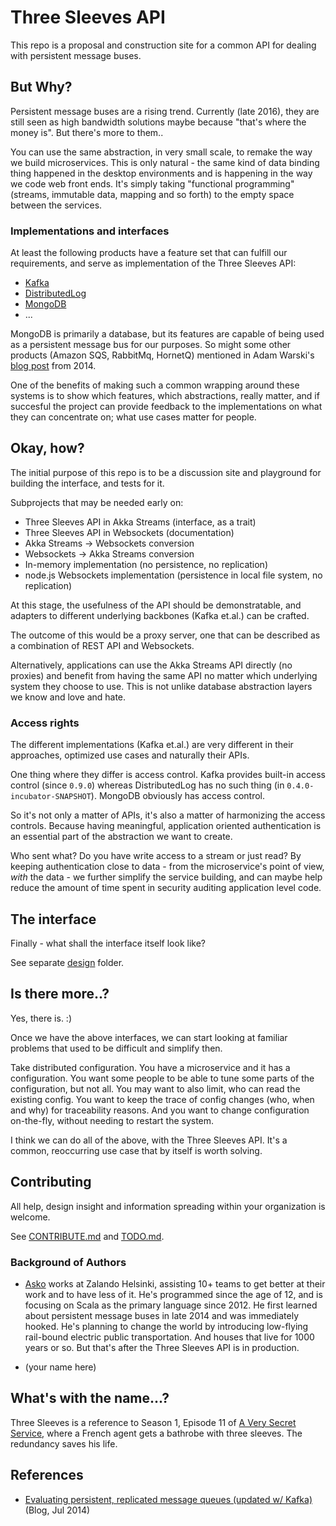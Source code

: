 # Three Sleeves API

This repo is a proposal and construction site for a common API for dealing with persistent message buses.

## But Why?

Persistent message buses are a rising trend. Currently (late 2016), they are still seen as high bandwidth solutions maybe because "that's where the money is". But there's more to them..

You can use the same abstraction, in very small scale, to remake the way we build microservices. This is only natural - the same kind of data binding thing happened in the desktop environments and is happening in the way we code web front ends. It's simply taking "functional programming" (streams, immutable data, mapping and so forth) to the empty space between the services.

### Implementations and interfaces

At least the following products have a feature set that can fulfill our requirements, and serve as implementation of the Three Sleeves API:

- [Kafka](https://kafka.apache.org/) 
- [DistributedLog](http://distributedlog.incubator.apache.org/)
- [MongoDB](https://www.mongodb.com/)
- ...

MongoDB is primarily a database, but its features are capable of being used as a persistent message bus for our purposes. So might some other products (Amazon SQS, RabbitMq, HornetQ) mentioned in Adam Warski's [blog post](http://www.warski.org/blog/2014/07/evaluating-persistent-replicated-message-queues/) from 2014.

One of the benefits of making such a common wrapping around these systems is to show which features, which abstractions, really matter, and if succesful the project can provide feedback to the implementations on what they can concentrate on; what use cases matter for people.


## Okay, how?

The initial purpose of this repo is to be a discussion site and playground for building the interface, and tests for it.

Subprojects that may be needed early on:

- Three Sleeves API in Akka Streams (interface, as a trait)
- Three Sleeves API in Websockets (documentation)
- Akka Streams -> Websockets conversion
- Websockets -> Akka Streams conversion
- In-memory implementation (no persistence, no replication)
- node.js Websockets implementation (persistence in local file system, no replication)

At this stage, the usefulness of the API should be demonstratable, and adapters to different underlying backbones (Kafka et.al.) can be crafted.

The outcome of this would be a proxy server, one that can be described as a combination of REST API and Websockets. 

Alternatively, applications can use the Akka Streams API directly (no proxies) and benefit from having the same API no matter which underlying system they choose to use. This is not unlike database abstraction layers we know and love and hate.

### Access rights

The different implementations (Kafka et.al.) are very different in their approaches, optimized use cases and naturally their APIs.

One thing where they differ is access control. Kafka provides built-in access control (since `0.9.0`) whereas DistributedLog has no such thing (in `0.4.0-incubator-SNAPSHOT`). MongoDB obviously has access control.

So it's not only a matter of APIs, it's also a matter of harmonizing the access controls. Because having meaningful, application oriented authentication is an essential part of the abstraction we want to create.

Who sent what? Do you have write access to a stream or just read? By keeping authentication close to data - from the microservice's point of view, *with* the data - we further simplify the service building, and can maybe help reduce the amount of time spent in security auditing application level code.


## The interface

Finally - what shall the interface itself look like?

See separate [design](design/README.md) folder.


## Is there more..?

Yes, there is. :)

Once we have the above interfaces, we can start looking at familiar problems that used to be difficult and simplify then.

Take distributed configuration. You have a microservice and it has a configuration. You want some people to be able to tune some parts of the configuration, but not all. You may want to also limit, who can read the existing config. You want to keep the trace of config changes (who, when and why) for traceability reasons. And you want to change configuration on-the-fly, without needing to restart the system.

I think we can do all of the above, with the Three Sleeves API. It's a common, reoccurring use case that by itself is worth solving.


## Contributing

All help, design insight and information spreading within your organization is welcome.

See [CONTRIBUTE.md](CONTRIBUTE.md) and [TODO.md](TODO.md).

### Background of Authors

- [Asko](https://twitter.com/askokauppi) works at Zalando Helsinki, assisting 10+ teams to get better at their work and to have less of it. He's programmed since the age of 12, and is focusing on Scala as the primary language since 2012. He first learned about persistent message buses in late 2014 and was immediately hooked. He's planning to change the world by introducing low-flying rail-bound electric public transportation. And houses that live for 1000 years or so. But that's after the Three Sleeves API is in production.

- (your name here)


## What's with the name...?

Three Sleeves is a reference to Season 1, Episode 11 of [A Very Secret Service](https://www.netflix.com/title/80097771), where a French agent gets a bathrobe with three sleeves. The redundancy saves his life.


## References

- [Evaluating persistent, replicated message queues (updated w/ Kafka)](http://www.warski.org/blog/2014/07/evaluating-persistent-replicated-message-queues/) (Blog, Jul 2014)

